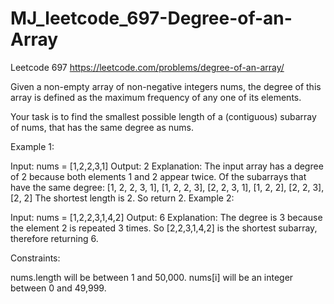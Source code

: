 # MJ_leetcode_697-Degree-of-an-Array
Leetcode 697
https://leetcode.com/problems/degree-of-an-array/

Given a non-empty array of non-negative integers nums, the degree of this array is defined as the maximum frequency of any one of its elements.

Your task is to find the smallest possible length of a (contiguous) subarray of nums, that has the same degree as nums.

 

Example 1:

Input: nums = [1,2,2,3,1]
Output: 2
Explanation: 
The input array has a degree of 2 because both elements 1 and 2 appear twice.
Of the subarrays that have the same degree:
[1, 2, 2, 3, 1], [1, 2, 2, 3], [2, 2, 3, 1], [1, 2, 2], [2, 2, 3], [2, 2]
The shortest length is 2. So return 2.
Example 2:


Input: nums = [1,2,2,3,1,4,2]
Output: 6
Explanation: 
The degree is 3 because the element 2 is repeated 3 times.
So [2,2,3,1,4,2] is the shortest subarray, therefore returning 6.
 

Constraints:

nums.length will be between 1 and 50,000.
nums[i] will be an integer between 0 and 49,999.
